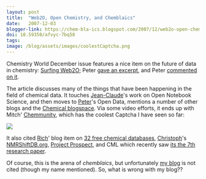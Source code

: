 ```yaml
---
layout: post
title:  "Web2O, Open Chemistry, and Chemblaics"
date:   2007-12-03
blogger-link: https://chem-bla-ics.blogspot.com/2007/12/web2o-open-chemistry-and-chemblaics.html
doi: 10.59350/afvyc-7bq58
tags:
image: /blog/assets/images/coolestCaptcha.png
---
```


Chemistry World December issue features a nice item on the future of data in chemistry:
[Surfing Web2O](http://www.rsc.org/chemistryworld/Issues/2007/December/SurfingWeb20.asp); Peter
[gave an excerpt](http://www.earlham.edu/~peters/fos/2007/12/survey-of-open-chemistry.html), and Peter
[commented on it](http://wwmm.ch.cam.ac.uk/blogs/murrayrust/?p=845).

The article discusses many of the things that have been happening in the field of chemical data. It
touches [Jean-Claude](http://usefulchem.blogspot.com/)'s work on Open Notebook Science, and then moves to
[Peter](http://wwmm.ch.cam.ac.uk/blogs/murrayrust/)'s Open Data, mentions a number of other blogs and the
[Chemical blogspace](http://cb.openmolecules.net/). Via some video efforts, it ends up with Mitch'
[Chemmunity](http://www.chemmunity.com/), which has the coolest Captcha I have seen so far:

![](/blog/assets/images/coolestCaptcha.png)

It also cited [Rich](http://depth-first.com/)' blog item on [32 free chemical databases](http://depth-first.com/articles/2007/01/24/thirty-two-free-chemistry-databases),
[Christoph](http://www.steinbeck-molecular.de/steinblog/)'s [NMRShiftDB.org](http://www.nmrshiftdb.org/),
[Project Prospect](http://chem-bla-ics.blogspot.com/2007/02/rsc-first-publisher-to-go-semantic.html),
and CML which recently saw [its the 7th research paper](http://cmlexplained.blogspot.com/2007/09/chemical-markup-language-for-spectra.html).

Of course, this is the arena of *chemblaics*, but unfortunately [my blog](http://chem-bla-ics.blogspot.com/)
is not cited (though my name mentioned). So, what is wrong with my blog??

